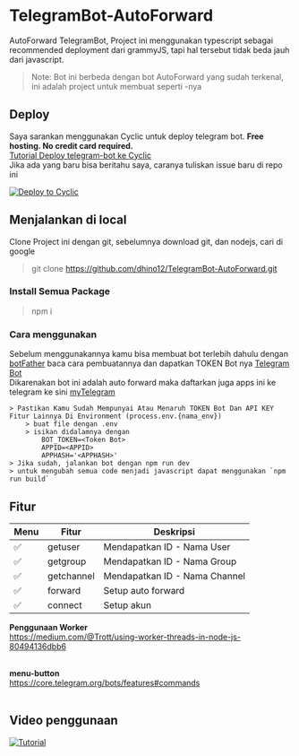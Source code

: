 # TelegramBot-AutoForward
AutoForward TelegramBot, Project ini menggunakan typescript sebagai recommended deployment dari grammyJS, tapi hal tersebut tidak beda jauh dari javascript.

> Note: Bot ini berbeda dengan bot AutoForward yang sudah terkenal, ini adalah project untuk membuat seperti -nya

## Deploy
Saya sarankan menggunakan Cyclic untuk deploy telegram bot. **Free hosting. No credit card required.** \
[Tutorial Deploy telegram-bot ke Cyclic](https://www.cyclic.sh/posts/how-to-build-a-telegram-bot/) \
Jika ada yang baru bisa beritahu saya, caranya tuliskan issue baru di repo ini

[![Deploy to Cyclic](https://deploy.cyclic.sh/button.svg)](https://deploy.cyclic.sh/dhino12/TelegramBot-AutoForward)

## Menjalankan di local
Clone Project ini dengan git, sebelumnya download git, dan nodejs, cari di google

> git clone https://github.com/dhino12/TelegramBot-AutoForward.git

### Install Semua Package
> npm i

### Cara menggunakan
Sebelum menggunakannya kamu bisa membuat bot terlebih dahulu dengan [botFather](https://t.me/botfather) baca cara pembuatannya dan dapatkan TOKEN Bot nya [Telegram Bot](https://core.telegram.org/bots#how-do-i-create-a-bot) <br>
Dikarenakan bot ini adalah auto forward maka daftarkan juga apps ini ke telegram ke sini [myTelegram](https://my.telegram.org/auth)
```
> Pastikan Kamu Sudah Mempunyai Atau Menaruh TOKEN Bot Dan API KEY Fitur Lainnya Di Environment (process.env.{nama_env})
    > buat file dengan .env
    > isikan didalamnya dengan
        BOT_TOKEN=<Token Bot>
        APPID=<APPID>
        APPHASH='<APPHASH>'
> Jika sudah, jalankan bot dengan npm run dev
> untuk mengubah semua code menjadi javascript dapat menggunakan `npm run build`
```

## Fitur

| Menu      | Fitur             | Deskripsi                   |
| --------- | ----------------- | --------------------------- |
| ✅        | getuser           | Mendapatkan ID - Nama User  |
| ✅        | getgroup          | Mendapatkan ID - Nama Group |
| ✅        | getchannel        | Mendapatkan ID - Nama Channel |
| ✅        | forward           | Setup auto forward          |
| ✅        | connect           | Setup akun                  |

**Penggunaan Worker** <br>
https://medium.com/@Trott/using-worker-threads-in-node-js-80494136dbb6
<br><br>

**menu-button** <br>
https://core.telegram.org/bots/features#commands
<br><br>

## Video penggunaan
[![Tutorial](https://encrypted-tbn0.gstatic.com/images?q=tbn:ANd9GcToBNJEdCfQpMOvxndPCyLZB1nmTjixJgh3BJVotm5SLu2SK4_6QmcUKoKZlB0ONWaE19Y&usqp=CAU)](https://youtu.be/eLiNNm7Nco0)